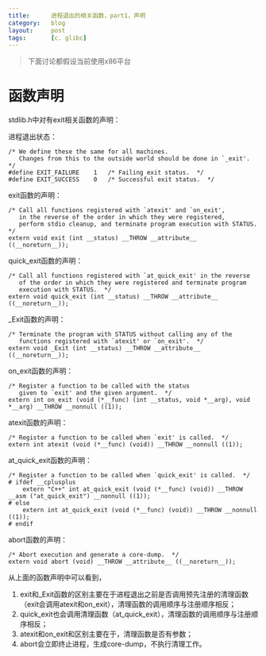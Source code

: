 ```yaml
---
title:      进程退出的相关函数，part1，声明
category:   blog
layout:     post
tags:       [c. glibc]
---
```



> 下面讨论都假设当前使用x86平台

# 函数声明

stdlib.h中对有exit相关函数的声明：

进程退出状态：

    /* We define these the same for all machines.
       Changes from this to the outside world should be done in `_exit'.  */
    #define EXIT_FAILURE    1   /* Failing exit status.  */
    #define EXIT_SUCCESS    0   /* Successful exit status.  */
    

exit函数的声明：

    /* Call all functions registered with `atexit' and `on_exit',
       in the reverse of the order in which they were registered,
       perform stdio cleanup, and terminate program execution with STATUS.  */
    extern void exit (int __status) __THROW __attribute__ ((__noreturn__));
    

quick_exit函数的声明：

    /* Call all functions registered with `at_quick_exit' in the reverse
       of the order in which they were registered and terminate program
       execution with STATUS.  */
    extern void quick_exit (int __status) __THROW __attribute__ ((__noreturn__));
    

_Exit函数的声明：

    /* Terminate the program with STATUS without calling any of the
       functions registered with `atexit' or `on_exit'.  */
    extern void _Exit (int __status) __THROW __attribute__ ((__noreturn__));
    

on_exit函数的声明：

    /* Register a function to be called with the status
       given to `exit' and the given argument.  */
    extern int on_exit (void (*__func) (int __status, void *__arg), void *__arg) __THROW __nonnull ((1));
    

atexit函数的声明：

    /* Register a function to be called when `exit' is called.  */
    extern int atexit (void (*__func) (void)) __THROW __nonnull ((1));
    

at_quick_exit函数的声明：

    /* Register a function to be called when `quick_exit' is called.  */
    # ifdef __cplusplus
        extern "C++" int at_quick_exit (void (*__func) (void)) __THROW __asm ("at_quick_exit") __nonnull ((1));
    # else
        extern int at_quick_exit (void (*__func) (void)) __THROW __nonnull ((1));
    # endif
    

abort函数的声明：

    /* Abort execution and generate a core-dump.  */
    extern void abort (void) __THROW __attribute__ ((__noreturn__));
    

从上面的函数声明中可以看到，

1.  exit和_Exit函数的区别主要在于进程退出之前是否调用预先注册的清理函数（exit会调用atexit和on_exit），清理函数的调用顺序与注册顺序相反； 
2.  quick_exit也会调用清理函数（at_quick_exit），清理函数的调用顺序与注册顺序相反；
3.  atexit和on_exit和区别主要在于，清理函数是否有参数； 
4.  abort会立即终止进程，生成core-dump，不执行清理工作。
